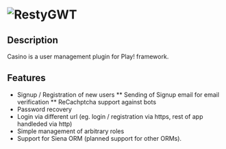 ![RestyGWT](http://restygwt.fusesource.org/images/restygwt-logo.png)
==============

Description
-----------

Casino is a user management plugin for Play! framework.

Features
--------

* Signup / Registration of new users
** Sending of Signup email for email verification
** ReCachptcha support against bots
* Password recovery
* Login via different url (eg. login / registration via https, rest of app handleded via http)
* Simple management of arbitrary roles
* Support for Siena ORM (planned support for other ORMs).